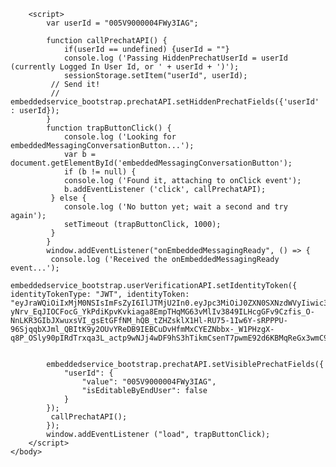 <html>
    <body>
        <script type='text/javascript'>
        	function initEmbeddedMessaging() {
        		try {
        			embeddedservice_bootstrap.settings.language = 'en_US'; // For example, enter 'en' or 'en-US'
        			embeddedservice_bootstrap.init(
        				'00DV9000001CZRF',
        				'Messaging_for_Verified_Users',
        				'https://billcom--messaging.sandbox.my.site.com/ESWMessagingforVerified1730416007264',
        				{
        					scrt2URL: 'https://billcom--messaging.sandbox.my.salesforce-scrt.com'
        				}
        			);
        		} catch (err) {
        			console.error('Error loading Embedded Messaging: ', err);
        		}
        	};
        </script>
        <script type='text/javascript' src='https://billcom--messaging.sandbox.my.site.com/ESWMessagingforVerified1730416007264/assets/js/bootstrap.min.js' onload='initEmbeddedMessaging()'></script>
        
        <script>
            var userId = "005V9000004FWy3IAG";
            
            function callPrechatAPI() {
                if(userId == undefined) {userId = ""}
            	console.log ('Passing HiddenPrechatUserId = userId (currently Logged In User Id, or ' + userId + ')');
                sessionStorage.setItem("userId", userId);
             // Send it!
             //	embeddedservice_bootstrap.prechatAPI.setHiddenPrechatFields({'userId' : userId});
            }
            function trapButtonClick() {
            	console.log ('Looking for embeddedMessagingConversationButton...');
            	var b = document.getElementById('embeddedMessagingConversationButton');
            	if (b != null) {
            	console.log ('Found it, attaching to onClick event');
            	b.addEventListener ('click', callPrechatAPI);
             } else {
            	console.log ('No button yet; wait a second and try again');
            	setTimeout (trapButtonClick, 1000);
             }
            }
            window.addEventListener("onEmbeddedMessagingReady", () => {
             console.log ('Received the onEmbeddedMessagingReady event...');
             embeddedservice_bootstrap.userVerificationAPI.setIdentityToken({
    identityTokenType: "JWT", identityToken: "eyJraWQiOiIxMjM0NSIsImFsZyI6IlJTMjU2In0.eyJpc3MiOiJ0ZXN0SXNzdWVyIiwic3ViIjoidXNlcjEiLCJleHAiOjE3MzE2ODgxODIsImlhdCI6MTczMTA4ODE4Mn0.hqorT2YdQEDroxdIiHmbP4WrpcErWJ-yNrv_EqJIOCFocG_YkPdiKpvKvkiaga8EmpTHqMG63vMlIv3849ILHcgGFv9Czfis_O-NnLKR3GIbJXwuxsVI_gsEtGFfNM_hQB_tZHZsklX1Hl-RU75-1Iw6Y-sRPPPU-96SjqqbXJml_QBItK9y2OUvYReDB9IEBCuDvHfmMxCYEZNbbx-_W1PHzgX-q8P_OSly90pIRdTrxqa3L_actp9wNJj4wDF9hS3hTikmCsenT7pwmE92d6KBMqReGx3wmC9ihGz9ZnEtFnmmWy7uKGWAeYBfgqoWp5vnXk3F6MDNoVS4moN4Cw"});
    

            embeddedservice_bootstrap.prechatAPI.setVisiblePrechatFields({
                "userId": {
                    "value": "005V9000004FWy3IAG",
                    "isEditableByEndUser": false
                }
            });
             callPrechatAPI();
            });
            window.addEventListener ("load", trapButtonClick);
        </script>
    </body>
</html>
